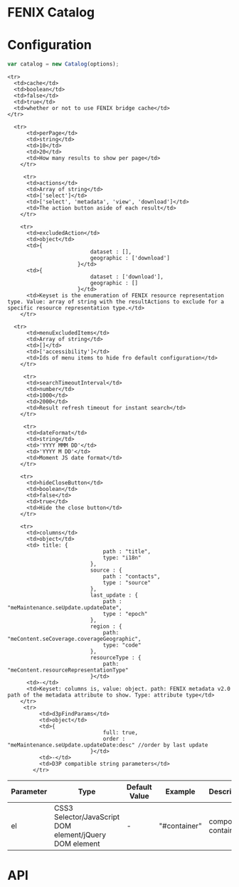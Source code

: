 # FENIX Catalog

# Configuration

```javascript
var catalog = new Catalog(options);
```

<table>
  <thead>
    <tr>
      <th>Parameter</th>
      <th>Type</th>
      <th>Default Value</th>
      <th>Example</th>
      <th>Description</th>
    </tr>
  </thead>
  <tbody>
    <tr>
      <td>el</td>
      <td>CSS3 Selector/JavaScript DOM element/jQuery DOM element</td>
      <td> - </td>
      <td>"#container"</td>
      <td>component container</td>
    </tr>

    <tr>
      <td>cache</td>
      <td>boolean</td>
      <td>false</td>
      <td>true</td>
      <td>whether or not to use FENIX bridge cache</td>
    </tr>
    
      <tr>
          <td>perPage</td>
          <td>string</td>
          <td>10</td>
          <td>20</td>
          <td>How many results to show per page</td>
        </tr>
        
         <tr>
          <td>actions</td>
          <td>Array of string</td>
          <td>['select']</td>
          <td>['select', 'metadata', 'view', 'download']</td>
          <td>The action button aside of each result</td>
        </tr>
        
        <tr>
          <td>excludedAction</td>
          <td>object</td>
          <td>{
                              dataset : [],
                              geographic : ['download']
                          }</td>
          <td>{
                              dataset : ['download'],
                              geographic : []
                          }</td>
          <td>Keyset is the enumeration of FENIX resource representation type. Value: array of string with the resultActions to exclude for a specific resource representation type.</td>
        </tr>
        
      <tr>
          <td>menuExcludedItems</td>
          <td>Array of string</td>
          <td>[]</td>
          <td>['accessibility']</td>
          <td>Ids of menu items to hide fro default configuration</td>
        </tr>
        
         <tr>
          <td>searchTimeoutInterval</td>
          <td>number</td>
          <td>1000</td>
          <td>2000</td>
          <td>Result refresh timeout for instant search</td>
        </tr>
        
         <tr>
          <td>dateFormat</td>
          <td>string</td>
          <td>'YYYY MMM DD'</td>
          <td>'YYYY M DD'</td>
          <td>Moment JS date format</td>
        </tr>  
        
        <tr>
          <td>hideCloseButton</td>
          <td>boolean</td>
          <td>false</td>
          <td>true</td>
          <td>Hide the close button</td>
        </tr>

        <tr>
          <td>columns</td>
          <td>object</td>
          <td> title: {
                                  path : "title",
                                  type: "i18n"
                              },
                              source : {
                                  path : "contacts",
                                  type : "source"
                              },
                              last_update : {
                                  path : "meMaintenance.seUpdate.updateDate",
                                  type : "epoch"
                              },
                              region : {
                                  path: "meContent.seCoverage.coverageGeographic",
                                  type: "code"
                              },
                              resourceType : {
                                  path: "meContent.resourceRepresentationType"
                              }</td>
          <td>-</td>
          <td>Keyset: columns is, value: object. path: FENIX metadata v2.0 path of the metadata attribute to show. Type: attribute type</td>
        </tr>
         <tr>
              <td>d3pFindParams</td>
              <td>object</td>
              <td>{
                                  full: true,
                                  order : "meMaintenance.seUpdate.updateDate:desc" //order by last update
                              }</td>
              <td>-</td>
              <td>D3P compatible string parameters</td>
            </tr>

  </tbody>
</table>

# API



